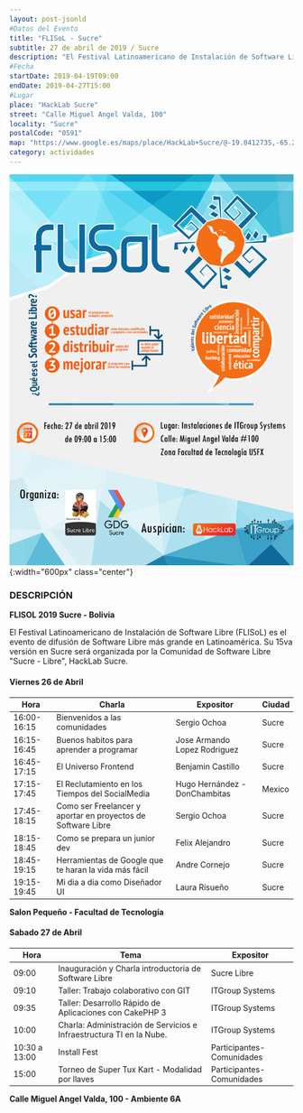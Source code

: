 ```yaml
---
layout: post-jsonld
#Datos del Evento
title: "FLISoL - Sucre"
subtitle: 27 de abril de 2019 / Sucre
description: "El Festival Latinoamericano de Instalación de Software Libre (FLISoL) es el evento de difusión de Software Libre más grande en Latinoamérica"
#Fecha
startDate: 2019-04-19T09:00
endDate: 2019-04-27T15:00
#Lugar
place: "HackLab Sucre"
street: "Calle Miguel Angel Valda, 100"
locality: "Sucre"
postalCode: "0591"
map: "https://www.google.es/maps/place/HackLab+Sucre/@-19.0412735,-65.2591987,738m/data=!3m1!1e3!4m12!1m6!3m5!1s0x93fbcf1b0f977ddd:0x5883d248ad7ce480!2sHackLab+Sucre!8m2!3d-19.0412735!4d-65.25701!3m4!1s0x93fbcf1b0f977ddd:0x5883d248ad7ce480!8m2!3d-19.0412735!4d-65.25701"
category: actividades
---
```

![FLISoL Sucre (2019)](/recursos/cursos/2019-04-27-flisol.png){:width="600px" class="center"}
### DESCRIPCIÓN

**FLISOL 2019 Sucre - Bolivia**

El Festival Latinoamericano de Instalación de Software Libre (FLISoL) es el evento de difusión de Software Libre más grande en Latinoamérica. Su 15va versión en Sucre será organizada por la Comunidad de Software Libre "Sucre - Libre", HackLab Sucre.

#### Viernes 26 de Abril 

| Hora | Charla | Expositor | Ciudad |
| ---- | ---- | ---- | ---- |
|16:00-16:15 | Bienvenidos a las comunidades |Sergio Ochoa | Sucre |
|16:15-16:45 | Buenos habitos para aprender a programar | Jose Armando Lopez Rodriguez | Sucre |
|16:45-17:15 |El Universo Frontend|Benjamin Castillo|Sucre|
|17:15-17:45 |El Reclutamiento en los Tiempos del SocialMedia|Hugo Hernández - DonChambitas|Mexico|
|17:45-18:15 |Como ser Freelancer y aportar en proyectos de Software Libre|Sergio Ochoa|Sucre|
|18:15-18:45 |Como se prepara un junior dev|Felix Alejandro |Sucre|
|18:45-19:15 |Herramientas de Google que te haran la vida más fácil|Andre Cornejo|Sucre|
|19:15-19:45 |Mi dia a dia como Diseñador UI|Laura Risueño|Sucre|

**Salon Pequeño - Facultad de Tecnología**

#### Sabado 27 de Abril 

| Hora | Tema | Expositor |
| ---- | ---- | ---- |
|09:00 |Inauguración y Charla introductoria de Software Libre|Sucre Libre|
|09:10|Taller: Trabajo colaborativo con GIT |ITGroup Systems|
|09:35|Taller: Desarrollo Rápido de Aplicaciones con CakePHP 3|ITGroup Systems|
|10:00|Charla: Administración de Servicios e Infraestructura TI en la Nube.|ITGroup Systems|
|10:30 a 13:00|Install Fest |Participantes- Comunidades|
|15:00|Torneo de Super Tux Kart - Modalidad por llaves|Participantes- Comunidades|

**Calle Miguel Angel Valda, 100 - Ambiente 6A**
